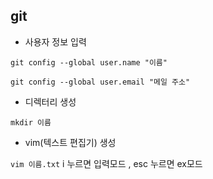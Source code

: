 ## git

- 사용자 정보 입력

`git config --global user.name "이름"`

`git config --global user.email "메일 주소"`

- 디렉터리 생성

`mkdir 이름`

- vim(텍스트 편집기) 생성

`vim 이름.txt`      i 누르면 입력모드 , esc 누르면 ex모드


